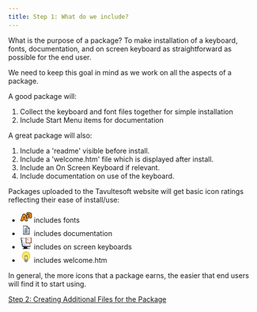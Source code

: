 ```yaml
---
title: Step 1: What do we include?
---
```


What is the purpose of a package? To make installation of a keyboard,
fonts, documentation, and on screen keyboard as straightforward as
possible for the end user.

We need to keep this goal in mind as we work on all the aspects of a
package.

A good package will:

1.  Collect the keyboard and font files together for simple installation
2.  Include Start Menu items for documentation

A great package will also:

1.  Include a 'readme' visible before install.
2.  Include a 'welcome.htm' file which is displayed after install.
3.  Include an On Screen Keyboard if relevant.
4.  Include documentation on use of the keyboard.

Packages uploaded to the Tavultesoft website will get basic icon ratings
reflecting their ease of install/use:

-   ![](../../../images/tutorial_package_includesfonts.gif) includes fonts
-   ![](../../../images/tutorial_package_includesdocs.gif) includes documentation
-   ![](../../../images/tutorial_package_includesosk.gif) includes on screen keyboards
-   ![](../../../images/tutorial_package_includeswelcome.gif) includes welcome.htm

In general, the more icons that a package earns, the easier that end
users will find it to start using.

[Step 2: Creating Additional Files for the Package](step-2)